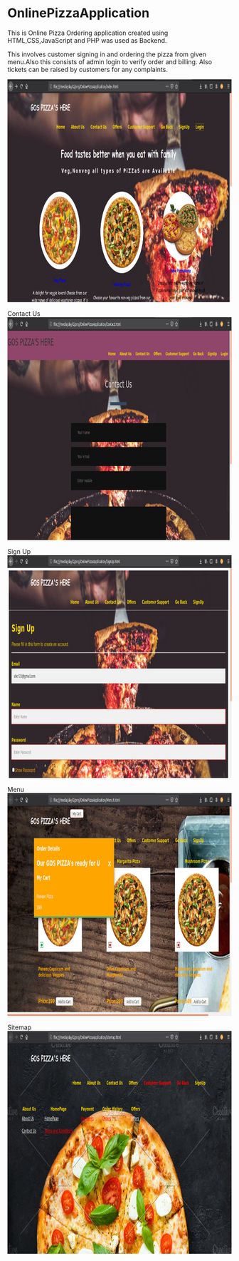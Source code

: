 # OnlinePizzaApplication



This is Online Pizza Ordering application created using HTML,CSS,JavaScript and PHP was used as Backend.

This involves customer signing in and ordering the pizza from given menu.Also this consists of admin login to verify order and billing.
Also tickets can be raised by customers for any complaints.



<img src = "/assets/home.png" width="800" height="500"/> 


Contact Us
<img src = "/assets/contact.png" width="800" height="500"/>


Sign Up
<img src = "/assets/signup.png" width="800" height="500"/>


Menu
<img src = "/assets/menu.png" width="800" height="500"/>


Sitemap
<img src = "/assets/site.png" width="800" height="500"/>


